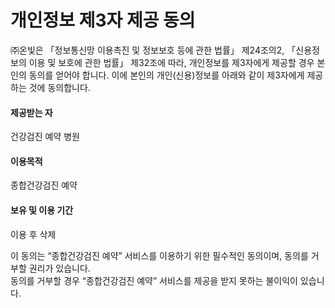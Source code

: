 # 개인정보 제3자 제공 동의  

 ㈜온빛은 「정보통신망 이용촉진 및 정보보호 등에 관한 법률」 제24조의2, 「신용정보의 이용 및 보호에 관한 법률」 제32조에 따라, 개인정보를 제3자에게 제공할 경우 본인의 동의를 얻어야 합니다. 이에 본인의 개인(신용)정보를 아래와 같이 제3자에게 제공하는 것에 동의합니다.  

#### 제공받는 자
건강검진 예약 병원

#### 이용목적
종합건강검진 예약

#### 보유 및 이용 기간
이용 후 삭제     

     
 이 동의는 “종합건강검진 예약” 서비스를 이용하기 위한 필수적인 동의이며, 동의를 거부할 권리가 있습니다.   
동의를 거부할 경우 “종합건강검진 예약” 서비스를 제공을 받지 못하는 불이익이 있습니다.
